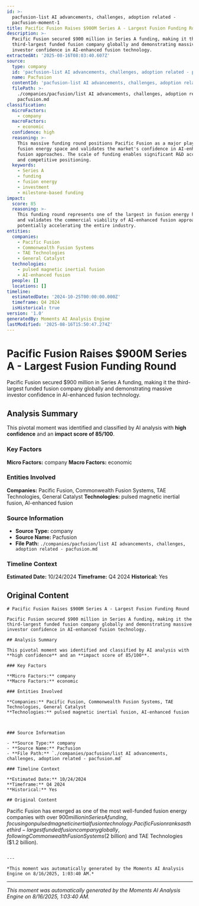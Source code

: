 ```yaml
---
id: >-
  pacfusion-list AI advancements, challenges, adoption related -
  pacfusion-moment-1
title: Pacific Fusion Raises $900M Series A - Largest Fusion Funding Round
description: >-
  Pacific Fusion secured $900 million in Series A funding, making it the
  third-largest funded fusion company globally and demonstrating massive
  investor confidence in AI-enhanced fusion technology.
extractedAt: '2025-08-16T08:03:40.607Z'
source:
  type: company
  id: 'pacfusion-list AI advancements, challenges, adoption related - pacfusion'
  name: Pacfusion
  contentId: 'pacfusion-list AI advancements, challenges, adoption related - pacfusion'
  filePath: >-
    ./companies/pacfusion/list AI advancements, challenges, adoption related -
    pacfusion.md
classification:
  microFactors:
    - company
  macroFactors:
    - economic
  confidence: high
  reasoning: >-
    This massive funding round positions Pacific Fusion as a major player in the
    fusion energy space and validates the market's confidence in AI-enhanced
    fusion approaches. The scale of funding enables significant R&D acceleration
    and competitive positioning.
  keywords:
    - Series A
    - funding
    - fusion energy
    - investment
    - milestone-based funding
impact:
  score: 85
  reasoning: >-
    This funding round represents one of the largest in fusion energy history
    and validates the commercial viability of AI-enhanced fusion approaches,
    potentially accelerating the entire industry.
entities:
  companies:
    - Pacific Fusion
    - Commonwealth Fusion Systems
    - TAE Technologies
    - General Catalyst
  technologies:
    - pulsed magnetic inertial fusion
    - AI-enhanced fusion
  people: []
  locations: []
timeline:
  estimatedDate: '2024-10-25T00:00:00.000Z'
  timeframe: Q4 2024
  isHistorical: true
version: '1.0'
generatedBy: Moments AI Analysis Engine
lastModified: '2025-08-16T15:50:47.274Z'
---
```

# Pacific Fusion Raises $900M Series A - Largest Fusion Funding Round

Pacific Fusion secured $900 million in Series A funding, making it the third-largest funded fusion company globally and demonstrating massive investor confidence in AI-enhanced fusion technology.

## Analysis Summary

This pivotal moment was identified and classified by AI analysis with **high confidence** and an **impact score of 85/100**.

### Key Factors

**Micro Factors:** company
**Macro Factors:** economic

### Entities Involved

**Companies:** Pacific Fusion, Commonwealth Fusion Systems, TAE Technologies, General Catalyst
**Technologies:** pulsed magnetic inertial fusion, AI-enhanced fusion



### Source Information

- **Source Type:** company
- **Source Name:** Pacfusion
- **File Path:** `./companies/pacfusion/list AI advancements, challenges, adoption related - pacfusion.md`

### Timeline Context

**Estimated Date:** 10/24/2024
**Timeframe:** Q4 2024
**Historical:** Yes

## Original Content

```
# Pacific Fusion Raises $900M Series A - Largest Fusion Funding Round

Pacific Fusion secured $900 million in Series A funding, making it the third-largest funded fusion company globally and demonstrating massive investor confidence in AI-enhanced fusion technology.

## Analysis Summary

This pivotal moment was identified and classified by AI analysis with **high confidence** and an **impact score of 85/100**.

### Key Factors

**Micro Factors:** company
**Macro Factors:** economic

### Entities Involved

**Companies:** Pacific Fusion, Commonwealth Fusion Systems, TAE Technologies, General Catalyst
**Technologies:** pulsed magnetic inertial fusion, AI-enhanced fusion



### Source Information

- **Source Type:** company
- **Source Name:** Pacfusion
- **File Path:** `./companies/pacfusion/list AI advancements, challenges, adoption related - pacfusion.md`

### Timeline Context

**Estimated Date:** 10/24/2024
**Timeframe:** Q4 2024
**Historical:** Yes

## Original Content

```
Pacific Fusion has emerged as one of the most well-funded fusion energy companies with over $900 million in Series A funding, focusing on pulsed magnetic inertial fusion technology. Pacific Fusion ranks as the third-largest funded fusion company globally, following Commonwealth Fusion Systems ($2 billion) and TAE Technologies ($1.2 billion).
```

---

*This moment was automatically generated by the Moments AI Analysis Engine on 8/16/2025, 1:03:40 AM.*

```

---

*This moment was automatically generated by the Moments AI Analysis Engine on 8/16/2025, 1:03:40 AM.*
